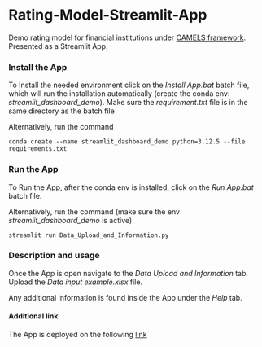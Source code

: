 # Rating-Model-Streamlit-App
Demo rating model for financial institutions under [CAMELS framework](https://en.wikipedia.org/wiki/CAMELS_rating_system). Presented as a Streamlit App.

### Install the App
To Install the needed environment click on the *Install App.bat* batch file, which will run the installation automatically (create the conda env: *streamlit_dashboard_demo*). Make sure the *requirement.txt* file is in the same directory as the batch file

Alternatively, run the command
```
conda create --name streamlit_dashboard_demo python=3.12.5 --file requirements.txt
```
### Run the App
To Run the App, after the conda env is installed, click on the *Run App.bat* batch file.

Alternatively, run the command (make sure the env *streamlit_dashboard_demo* is active)
```
streamlit run Data_Upload_and_Information.py
```

### Description and usage
Once the App is open navigate to the *Data Upload and Information* tab. Upload the *Data input example.xlsx* file.

Any additional information is found inside the App under the *Help* tab.

#### Additional link
The App is deployed on the following [link](https://rating-model-app.streamlit.app/)
